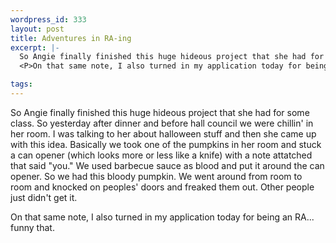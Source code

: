 ```yaml
--- 
wordpress_id: 333
layout: post
title: Adventures in RA-ing
excerpt: |-
  So Angie finally finished this huge hideous project that she had for some class.  So yesterday after dinner and before hall council we were chillin' in her room.  I was talking to her about halloween stuff and then she came up with this idea.  Basically we took one of the pumpkins in her room and stuck a can opener (which looks more or less like a knife) with a note attatched that said "you."  We used barbecue sauce as blood and put it around the can opener.  So we had this bloody pumpkin.  We went around from room to room and knocked on peoples' doors and freaked them out.  Other people just didn't get it.
  <P>On that same note, I also turned in my application today for being an RA... funny that.

tags: 
---
```


So Angie finally finished this huge hideous project that she had for some class.  So yesterday after dinner and before hall council we were chillin' in her room.  I was talking to her about halloween stuff and then she came up with this idea.  Basically we took one of the pumpkins in her room and stuck a can opener (which looks more or less like a knife) with a note attatched that said "you."  We used barbecue sauce as blood and put it around the can opener.  So we had this bloody pumpkin.  We went around from room to room and knocked on peoples' doors and freaked them out.  Other people just didn't get it.
<P>On that same note, I also turned in my application today for being an RA... funny that.
